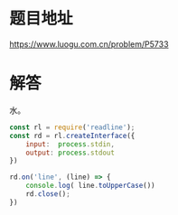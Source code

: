 # 题目地址

https://www.luogu.com.cn/problem/P5733

# 解答

水。

```JavaScript
const rl = require('readline');
const rd = rl.createInterface({
	input:  process.stdin,
	output: process.stdout
})

rd.on('line', (line) => {
	console.log( line.toUpperCase())
	rd.close();
})
```